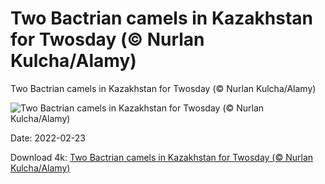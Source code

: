 # Two Bactrian camels in Kazakhstan for Twosday (© Nurlan Kulcha/Alamy)

Two Bactrian camels in Kazakhstan for Twosday (© Nurlan Kulcha/Alamy)

![Two Bactrian camels in Kazakhstan for Twosday (© Nurlan Kulcha/Alamy)](https://bing.com/th?id=OHR.BactrianCamels_EN-US6701629967_UHD.jpg&w=1024&h=576)

Date: 2022-02-23

Download 4k: [Two Bactrian camels in Kazakhstan for Twosday (© Nurlan Kulcha/Alamy)](https://bing.com/th?id=OHR.BactrianCamels_EN-US6701629967_UHD.jpg)

